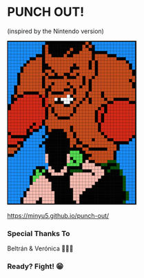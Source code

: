 # PUNCH OUT!
(inspired by the Nintendo version)

![alt text](https://github.com/Minyu5/punch-out/blob/master/img/rdimg.png)

https://minyu5.github.io/punch-out/

### Special Thanks To

Beltrán &  Verónica 💜💜💜

### Ready? Fight! 😁